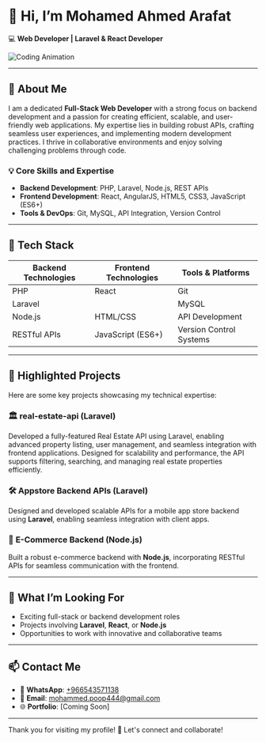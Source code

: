 # 👋 Hi, I’m **Mohamed Ahmed Arafat**

💻 **Web Developer | Laravel & React Developer**

![Coding Animation](https://media.giphy.com/media/qgQUggAC3Pfv687qPC/giphy.gif)

---

## 🌟 About Me

I am a dedicated **Full-Stack Web Developer** with a strong focus on backend development and a passion for creating efficient, scalable, and user-friendly web applications. My expertise lies in building robust APIs, crafting seamless user experiences, and implementing modern development practices. I thrive in collaborative environments and enjoy solving challenging problems through code.

### 💡 **Core Skills and Expertise**
- **Backend Development**: PHP, Laravel, Node.js, REST APIs  
- **Frontend Development**: React, AngularJS, HTML5, CSS3, JavaScript (ES6+)  
- **Tools & DevOps**: Git, MySQL, API Integration, Version Control  

---

## 🚀 **Tech Stack**

| **Backend Technologies** | **Frontend Technologies** | **Tools & Platforms**  |
|---------------------------|---------------------------|-------------------------|
| PHP                       | React                    | Git                     |
| Laravel                   |                          | MySQL                   |
| Node.js                   | HTML/CSS                 | API Development         |
| RESTful APIs              | JavaScript (ES6+)        | Version Control Systems |

---

## 🌟 **Highlighted Projects**

Here are some key projects showcasing my technical expertise:

### 🏛️ **real-estate-api** (Laravel)  
Developed a fully-featured Real Estate API using Laravel, enabling advanced property listing, user management, and seamless integration with frontend applications. Designed for scalability and performance, the API supports filtering, searching, and managing real estate properties efficiently.
### 🛠️ **Appstore Backend APIs** (Laravel)  
Designed and developed scalable APIs for a mobile app store backend using **Laravel**, enabling seamless integration with client apps.

### 🛒 **E-Commerce Backend** (Node.js)  
Built a robust e-commerce backend with **Node.js**, incorporating RESTful APIs for seamless communication with the frontend.

---

## 👀 **What I’m Looking For**
- Exciting full-stack or backend development roles  
- Projects involving **Laravel**, **React**, or **Node.js**  
- Opportunities to work with innovative and collaborative teams  

---

## 📫 **Contact Me**
- 💬 **WhatsApp**: [+966543571138](https://wa.me/966543571138)  
- 📧 **Email**: [mohammed.poop444@gmail.com](mailto:mohammed.poop444@gmail.com)  
- 🌐 **Portfolio**: [Coming Soon]  

---

Thank you for visiting my profile! 🚀 Let's connect and collaborate!  
